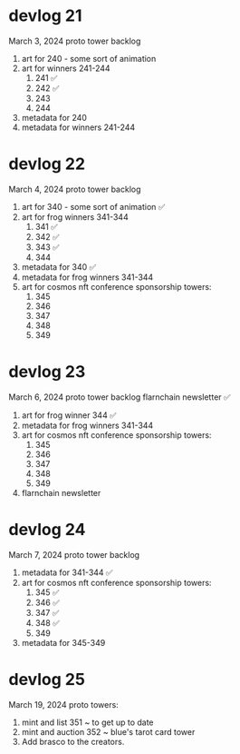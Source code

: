 # devlog 21
March 3, 2024
proto tower backlog
1. art for 240 - some sort of animation
2. art for winners 241-244
    1. 241 ✅
    2. 242 ✅
    3. 243
    4. 244
3. metadata for 240
4. metadata for winners 241-244

# devlog 22
March 4, 2024
proto tower backlog
1. art for 340 - some sort of animation ✅
2. art for frog winners 341-344
    1. 341 ✅
    2. 342 ✅
    3. 343 ✅
    4. 344
3. metadata for 340 ✅
4. metadata for frog winners 341-344
5. art for cosmos nft conference sponsorship towers:
    1. 345
    2. 346
    3. 347
    4. 348
    5. 349

# devlog 23
March 6, 2024
proto tower backlog
flarnchain newsletter ✅

1. art for frog winner 344 ✅
2. metadata for frog winners 341-344
3. art for cosmos nft conference sponsorship towers:
    1. 345
    2. 346
    3. 347
    4. 348
    5. 349
4. flarnchain newsletter

# devlog 24
March 7, 2024
proto tower backlog

1. metadata for 341-344 ✅
2. art for cosmos nft conference sponsorship towers:
    1. 345 ✅
    2. 346 ✅
    3. 347 ✅
    4. 348 ✅
    5. 349
3. metadata for 345-349


# devlog 25
March 19, 2024
proto towers:

1. mint and list 351 ~ to get up to date
2. mint and auction 352 ~ blue's tarot card tower
3. Add brasco to the creators.
